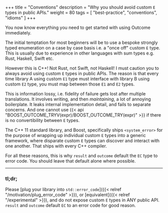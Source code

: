 +++
title = "Conventions"
description = "Why you should avoid custom `E` types in public APIs."
weight = 80
tags = [ "best-practice", "conventions", "idioms" ]
+++

You now know everything you need to get started with using Outcome
immediately.

The initial temptation for most beginners will be to use a bespoke
strongly typed enumeration on a case by case basis i.e. a "once off"
custom `E` type. This is usually due to experience in other languages
with sum types e.g. Rust, Haskell, Swift etc.

However this is C++! Not Rust, not Swift, not Haskell! I must caution you to always avoid using
custom `E` types in public APIs. The reason is that every time
library A using custom `E1` type must interface with library B
using custom `E2` type, you must map between those `E1` and `E2`
types.

This is information lossy, i.e. fidelity of failure gets lost
after multiple translations. It involves writing, and then
*maintaining*, a lot of annoying boilerplate. It leaks internal
implementation detail, and fails to separate concerns. And one
cannot use {{< api "BOOST_OUTCOME_TRYV(expr)/BOOST_OUTCOME_TRY(expr)" >}}
if there is no convertibility between `E` types.

The C++ 11 standard library, and Boost,
specifically ships `<system_error>` for the purpose of wrapping up
individual custom `E` types into a generic framework, where disparate
custom `E` types can discover and interact with one another.
That ships with every C++ compiler. 

For all these reasons, this is why `result` and `outcome` default
the `EC` type to error code. You should leave that default alone
where possible.

---

### tl;dr;

Please [plug your library into `std::error_code`]({{< relref "/motivation/plug_error_code" >}}),
or [equivalent]({{< relref "/experimental" >}}), and do not expose
custom `E` types in ANY public API. `result` and `outcome` default
`EC` to an error code for good reason.
